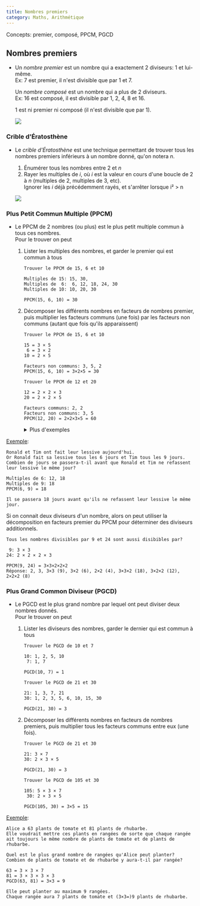 ```yaml
---
title: Nombres premiers
category: Maths, Arithmétique
---
```


Concepts: premier, composé, PPCM, PGCD

## Nombres premiers

* Un *nombre premier* est un nombre qui a exactement 2 diviseurs: 1 et lui-même.  
  Ex: 7 est premier, il n'est divisible que par 1 et 7.

  Un *nombre composé* est un nombre qui a plus de 2 diviseurs.  
  Ex: 16 est composé, il est divisible par 1, 2, 4, 8 et 16.

  1 est ni premier ni composé (il n'est divisible que par 1).

  ![](https://i.imgur.com/4eofOvj.png)

### Crible d'Ératosthène

* Le *crible d'Ératosthène* est une technique permettant de trouver tous les nombres premiers inférieurs à un nombre donné, qu'on notera *n*.

  1. Énumérer tous les nombres entre 2 et *n*
  2. Rayer les multiples de *i*, où *i* est la valeur en cours d'une boucle de 2 à *n* (multiples de 2, multiples de 3, etc).  
     Ignorer les *i* déjà précédemment rayés, et s'arrêter lorsque i² > n

  ![](https://i.imgur.com/TuyMvH3.gifv)

### Plus Petit Commun Multiple (PPCM)

* Le PPCM de 2 nombres (ou plus) est le plus petit multiple commun à tous ces nombres.  
  Pour le trouver on peut

  1. Lister les multiples des nombres, et garder le premier qui est commun à tous

      ```
      Trouver le PPCM de 15, 6 et 10

      Multiples de 15: 15, 30,
      Multiples de  6:  6, 12, 18, 24, 30
      Multiples de 10: 10, 20, 30

      PPCM(15, 6, 10) = 30
      ```

  2. Décomposer les différents nombres en facteurs de nombres premier, puis multiplier les facteurs communs (une fois) par les facteurs non communs (autant que fois qu'ils apparaissent)

      ```
      Trouver le PPCM de 15, 6 et 10

      15 = 3 × 5
       6 = 3 × 2
      10 = 2 × 5

      Facteurs non communs: 3, 5, 2
      PPCM(15, 6, 10) = 3×2×5 = 30
      ```

      ```
      Trouver le PPCM de 12 et 20

      12 = 2 × 2 × 3
      20 = 2 × 2 × 5

      Facteurs communs: 2, 2
      Facteurs non communs: 3, 5
      PPCM(12, 20) = 2×2×3×5 = 60
      ```

      <details>
      <summary>Plus d'exemples</summary>

      <pre>
      Trouver le PPCM de 9 et 24

       9 = 3 × 3
      24 = 2 × 3 × 4

      Facteurs communs: 3
      Facteurs non communs: 3, 2, 4
      PPCM(9, 24) = 3×3×2×4 = 72
      </pre>

      <pre>
      Trouver le PPCM de 18 et 12

      18 = 3 × 2 × 3
      12 = 2 × 2 × 3

      Facteurs communs: 2, 3
      Facteurs non communs: 3, 2
      PPCM(18, 12) = 2×3×3×2 = 36
      </pre>
      </details>

<ins>Exemple</ins>:

```
Ronald et Tim ont fait leur lessive aujourd'hui.  
Or Ronald fait sa lessive tous les 6 jours et Tim tous les 9 jours.  
Combien de jours se passera-t-il avant que Ronald et Tim ne refassent leur lessive le même jour?

Multiples de 6: 12, 18
Multiples de 9: 18
PPCM(6, 9) = 18

Il se passera 18 jours avant qu'ils ne refassent leur lessive le même jour.
```

Si on connait deux diviseurs d'un nombre, alors on peut utiliser la décomposition en facteurs premier du PPCM pour déterminer des diviseurs additionnels.

```
Tous les nombres divisibles par 9 et 24 sont aussi disibibles par?

 9: 3 × 3
24: 2 × 2 × 2 × 3

PPCM(9, 24) = 3×3×2×2×2
Réponse: 2, 3, 3×3 (9), 3×2 (6), 2×2 (4), 3×3×2 (18), 3×2×2 (12), 2×2×2 (8)
```

### Plus Grand Common Diviseur (PGCD)

* Le PGCD est le plus grand nombre par lequel ont peut diviser deux nombres donnés.  
  Pour le trouver on peut

  1. Lister les diviseurs des nombres, garder le dernier qui est commun à tous

      ```
      Trouver le PGCD de 10 et 7

      10: 1, 2, 5, 10
       7: 1, 7

      PGCD(10, 7) = 1
      ```

      ```
      Trouver le PGCD de 21 et 30

      21: 1, 3, 7, 21
      30: 1, 2, 3, 5, 6, 10, 15, 30

      PGCD(21, 30) = 3
      ```

  2. Décomposer les différents nombres en facteurs de nombres premiers, puis multiplier tous les facteurs communs entre eux (une fois).

      ```
      Trouver le PGCD de 21 et 30

      21: 3 × 7
      30: 2 × 3 × 5

      PGCD(21, 30) = 3
      ```

      ```
      Trouver le PGCD de 105 et 30

      105: 5 × 3 × 7
       30: 2 × 3 × 5

      PGCD(105, 30) = 3×5 = 15
      ```

<ins>Exemple</ins>:

```
Alice a 63 plants de tomate et 81 plants de rhubarbe.  
Elle voudrait mettre ces plants en rangées de sorte que chaque rangée
ait toujours le même nombre de plants de tomate et de plants de rhubarbe.

Quel est le plus grand nombre de rangées qu'Alice peut planter?  
Combien de plants de tomate et de rhubarbe y aura-t-il par rangée?

63 = 3 × 3 × 7
81 = 3 × 3 × 3 × 3
PGCD(63, 81) = 3×3 = 9

Elle peut planter au maximum 9 rangées.  
Chaque rangée aura 7 plants de tomate et (3×3=)9 plants de rhubarbe.
```
